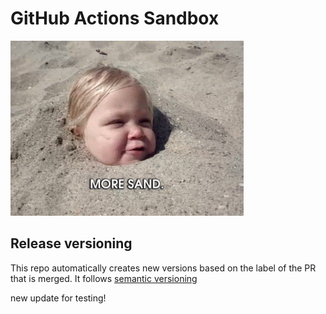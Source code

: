 # GitHub Actions Sandbox

<img src="images/sandbox.gif">


## Release versioning

This repo automatically creates new versions based on the label of the PR that is merged.
It follows [semantic versioning](https://semver.org/)

new update for testing!
